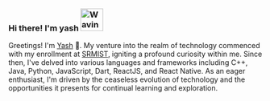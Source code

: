 ### Hi there! I'm yash <img src="https://raw.githubusercontent.com/nixin72/nixin72/master/wave.gif" alt="Waving hand animated gif" height="45" width="45" />


Greetings! I'm [Yash](https://github.com/yash212020) 👋. My venture into the realm of technology commenced with my enrollment at [SRMIST](https://www.srmist.edu.in/), igniting a profound curiosity within me. Since then, I've delved into various languages and frameworks including C++, Java, Python, JavaScript, Dart, ReactJS, and React Native. As an eager enthusiast, I'm driven by the ceaseless evolution of technology and the opportunities it presents for continual learning and exploration.
